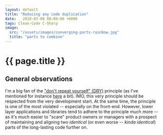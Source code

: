 ```yaml
---
layout: default
title: "Reducing any code duplication"
date:   2018-05-08 00:00:00 +0000
tags: Clean-Code C-Sharp
image:
  src: "/assets/images/converging-parts-rainbow.jpg"
  title: "parts to combine"
---
```


# {{ page.title }}

## General observations
I'm a big fan of the ["don't repeat yourself" (DRY)](http://wiki.c2.com/?DontRepeatYourself) principle (as I've mentioned for instance [here](/2018/05/03/multiple-inheritance-of-DTOs-would-be-a-good-idea.html) a bit). IMO, this very principle should be respected from the very development start. At the same time, the principle is one of the most violated -- especially on the front-end. However, lower layer applications and libraries tend to adhere to the principle much more -- as it's much easier to "scare" product owners or managers with a prospect of maintaining and aligning two _identical_ (or even worse -- _kinda identical_) parts of the long-lasting code further on.

